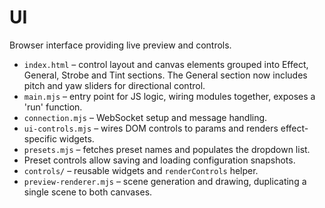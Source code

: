# UI

Browser interface providing live preview and controls.

- `index.html` – control layout and canvas elements grouped into Effect, General, Strobe and Tint sections. The General section now includes pitch and yaw sliders for directional control.
- `main.mjs` – entry point for JS logic, wiring modules together, exposes a 'run' function.
- `connection.mjs` – WebSocket setup and message handling.
- `ui-controls.mjs` – wires DOM controls to params and renders effect-specific widgets.
- `presets.mjs` – fetches preset names and populates the dropdown list.
- Preset controls allow saving and loading configuration snapshots.
- `controls/` – reusable widgets and `renderControls` helper.
- `preview-renderer.mjs` – scene generation and drawing, duplicating a single scene to both canvases.
